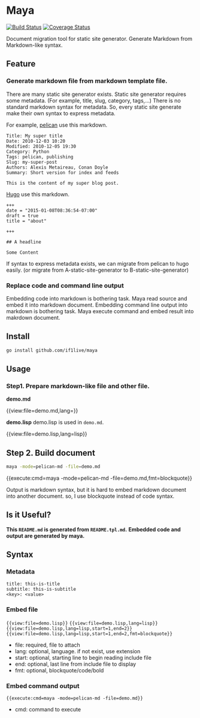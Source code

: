 # Maya

[![Build Status](https://travis-ci.org/if1live/maya.svg?branch=master)](https://travis-ci.org/if1live/maya)
[![Coverage Status](https://coveralls.io/repos/github/if1live/maya/badge.svg?branch=master)](https://coveralls.io/github/if1live/maya?branch=master)

Document migration tool for static site generator.
Generate Markdown from Markdown-like syntax.

## Feature
### Generate markdown file from markdown template file.
There are many static site generator exists.
Static site generator requires some metadata. (For example, title, slug, category, tags,...)
There is no standard markdown syntax for metadata.
So, every static site generate make their own syntax to express metadata.

For example, [pelican](http://blog.getpelican.com/) use this markdown.

```
Title: My super title
Date: 2010-12-03 10:20
Modified: 2010-12-05 19:30
Category: Python
Tags: pelican, publishing
Slug: my-super-post
Authors: Alexis Metaireau, Conan Doyle
Summary: Short version for index and feeds

This is the content of my super blog post.
```

[Hugo](https://gohugo.io/) use this markdown.

```
+++
date = "2015-01-08T08:36:54-07:00"
draft = true
title = "about"

+++

## A headline

Some Content
```

If syntax to express metadata exists, we can migrate from pelican to hugo easily.
(or migrate from A-static-site-generator to B-static-site-generator)

### Replace code and command line output
Embedding code into markdown is bothering task. Maya read source and embed it into markdown document.
Embedding command line output into markdown is bothering task. Maya execute command and embed result into makrdown document.


## Install

```bash
go install github.com/if1live/maya
```
## Usage

### Step1. Prepare markdown-like file and other file.

**demo.md**

{{view:file=demo.md,lang=}}

**demo.lisp**
demo.lisp is used in ``demo.md``.

{{view:file=demo.lisp,lang=lisp}}

## Step 2. Build document

```bash
maya -mode=pelican-md -file=demo.md
```

{{execute:cmd=maya -mode=pelican-md -file=demo.md,fmt=blockquote}}

Output is markdown syntax, but it is hard to embed markdown document into another document. so, I use blockquote instead of code syntax.

## Is it Useful?

**This `README.md` is generated from `README.tpl.md`.**
**Embedded code and output are generated by maya.**

## Syntax
### Metadata
```
title: this-is-title
subtitle: this-is-subtitle
<key>: <value>
```

### Embed file

`{{view:file=demo.lisp}}`
`{{view:file=demo.lisp,lang=lisp}}`
`{{view:file=demo.lisp,lang=lisp,start=1,end=2}}`
`{{view:file=demo.lisp,lang=lisp,start=1,end=2,fmt=blockquote}}`

* file: required, file to attach
* lang: optional, language. if not exist, use extension
* start: optional, starting line to begin reading include file
* end: optional, last line from include file to display
* fmt: optional, blockquote/code/bold

### Embed command output

`{{execute:cmd=maya -mode=pelican-md -file=demo.md}}`

* cmd: command to execute

